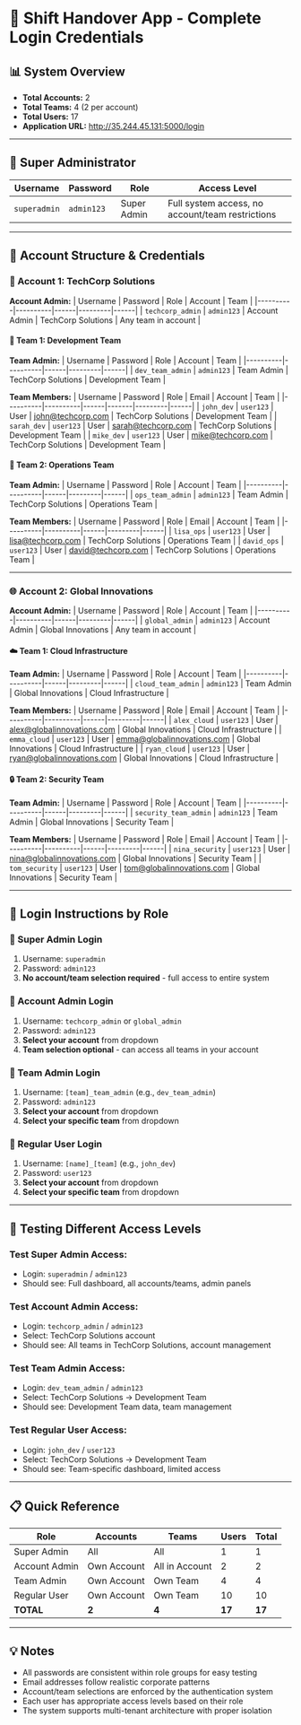 # 🔐 Shift Handover App - Complete Login Credentials

## 📊 System Overview
- **Total Accounts:** 2
- **Total Teams:** 4 (2 per account)
- **Total Users:** 17
- **Application URL:** http://35.244.45.131:5000/login

---

## 🔑 Super Administrator
| Username | Password | Role | Access Level |
|----------|----------|------|--------------|
| `superadmin` | `admin123` | Super Admin | Full system access, no account/team restrictions |

---

## 🏢 Account Structure & Credentials

### 🌟 Account 1: TechCorp Solutions
**Account Admin:**
| Username | Password | Role | Account | Team |
|----------|----------|------|---------|------|
| `techcorp_admin` | `admin123` | Account Admin | TechCorp Solutions | Any team in account |

#### 👥 Team 1: Development Team
**Team Admin:**
| Username | Password | Role | Account | Team |
|----------|----------|------|---------|------|
| `dev_team_admin` | `admin123` | Team Admin | TechCorp Solutions | Development Team |

**Team Members:**
| Username | Password | Role | Email | Account | Team |
|----------|----------|------|-------|---------|------|
| `john_dev` | `user123` | User | john@techcorp.com | TechCorp Solutions | Development Team |
| `sarah_dev` | `user123` | User | sarah@techcorp.com | TechCorp Solutions | Development Team |
| `mike_dev` | `user123` | User | mike@techcorp.com | TechCorp Solutions | Development Team |

#### 🔧 Team 2: Operations Team
**Team Admin:**
| Username | Password | Role | Account | Team |
|----------|----------|------|---------|------|
| `ops_team_admin` | `admin123` | Team Admin | TechCorp Solutions | Operations Team |

**Team Members:**
| Username | Password | Role | Email | Account | Team |
|----------|----------|------|---------|------|
| `lisa_ops` | `user123` | User | lisa@techcorp.com | TechCorp Solutions | Operations Team |
| `david_ops` | `user123` | User | david@techcorp.com | TechCorp Solutions | Operations Team |

---

### 🌐 Account 2: Global Innovations
**Account Admin:**
| Username | Password | Role | Account | Team |
|----------|----------|------|---------|------|
| `global_admin` | `admin123` | Account Admin | Global Innovations | Any team in account |

#### ☁️ Team 1: Cloud Infrastructure
**Team Admin:**
| Username | Password | Role | Account | Team |
|----------|----------|------|---------|------|
| `cloud_team_admin` | `admin123` | Team Admin | Global Innovations | Cloud Infrastructure |

**Team Members:**
| Username | Password | Role | Email | Account | Team |
|----------|----------|------|---------|------|
| `alex_cloud` | `user123` | User | alex@globalinnovations.com | Global Innovations | Cloud Infrastructure |
| `emma_cloud` | `user123` | User | emma@globalinnovations.com | Global Innovations | Cloud Infrastructure |
| `ryan_cloud` | `user123` | User | ryan@globalinnovations.com | Global Innovations | Cloud Infrastructure |

#### 🔒 Team 2: Security Team
**Team Admin:**
| Username | Password | Role | Account | Team |
|----------|----------|------|---------|------|
| `security_team_admin` | `admin123` | Team Admin | Global Innovations | Security Team |

**Team Members:**
| Username | Password | Role | Email | Account | Team |
|----------|----------|------|---------|------|
| `nina_security` | `user123` | User | nina@globalinnovations.com | Global Innovations | Security Team |
| `tom_security` | `user123` | User | tom@globalinnovations.com | Global Innovations | Security Team |

---

## 🎯 Login Instructions by Role

### 🔑 Super Admin Login
1. Username: `superadmin`
2. Password: `admin123`
3. **No account/team selection required** - full access to entire system

### 🏢 Account Admin Login
1. Username: `techcorp_admin` or `global_admin`
2. Password: `admin123`
3. **Select your account** from dropdown
4. **Team selection optional** - can access all teams in your account

### 👥 Team Admin Login
1. Username: `[team]_team_admin` (e.g., `dev_team_admin`)
2. Password: `admin123`
3. **Select your account** from dropdown
4. **Select your specific team** from dropdown

### 👤 Regular User Login
1. Username: `[name]_[team]` (e.g., `john_dev`)
2. Password: `user123`
3. **Select your account** from dropdown
4. **Select your specific team** from dropdown

---

## 🚀 Testing Different Access Levels

### Test Super Admin Access:
- Login: `superadmin` / `admin123`
- Should see: Full dashboard, all accounts/teams, admin panels

### Test Account Admin Access:
- Login: `techcorp_admin` / `admin123`
- Select: TechCorp Solutions account
- Should see: All teams in TechCorp Solutions, account management

### Test Team Admin Access:
- Login: `dev_team_admin` / `admin123`
- Select: TechCorp Solutions → Development Team
- Should see: Development Team data, team management

### Test Regular User Access:
- Login: `john_dev` / `user123`
- Select: TechCorp Solutions → Development Team
- Should see: Team-specific dashboard, limited access

---

## 📋 Quick Reference

| Role | Accounts | Teams | Users | Total |
|------|----------|-------|-------|-------|
| Super Admin | All | All | 1 | 1 |
| Account Admin | Own Account | All in Account | 2 | 2 |
| Team Admin | Own Account | Own Team | 4 | 4 |
| Regular User | Own Account | Own Team | 10 | 10 |
| **TOTAL** | **2** | **4** | **17** | **17** |

---

## 💡 Notes
- All passwords are consistent within role groups for easy testing
- Email addresses follow realistic corporate patterns
- Account/team selections are enforced by the authentication system
- Each user has appropriate access levels based on their role
- The system supports multi-tenant architecture with proper isolation